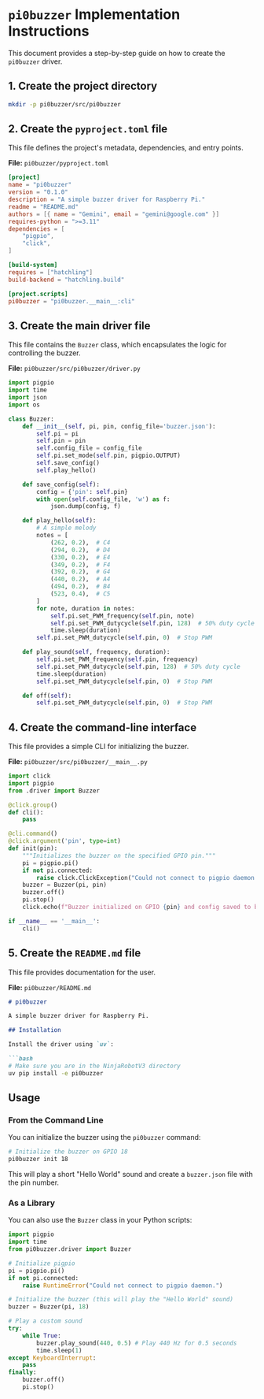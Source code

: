 # `pi0buzzer` Implementation Instructions

This document provides a step-by-step guide on how to create the `pi0buzzer` driver.

## 1. Create the project directory

```bash
mkdir -p pi0buzzer/src/pi0buzzer
```

## 2. Create the `pyproject.toml` file

This file defines the project's metadata, dependencies, and entry points.

**File:** `pi0buzzer/pyproject.toml`

```toml
[project]
name = "pi0buzzer"
version = "0.1.0"
description = "A simple buzzer driver for Raspberry Pi."
readme = "README.md"
authors = [{ name = "Gemini", email = "gemini@google.com" }]
requires-python = ">=3.11"
dependencies = [
    "pigpio",
    "click",
]

[build-system]
requires = ["hatchling"]
build-backend = "hatchling.build"

[project.scripts]
pi0buzzer = "pi0buzzer.__main__:cli"
```

## 3. Create the main driver file

This file contains the `Buzzer` class, which encapsulates the logic for controlling the buzzer.

**File:** `pi0buzzer/src/pi0buzzer/driver.py`

```python
import pigpio
import time
import json
import os

class Buzzer:
    def __init__(self, pi, pin, config_file='buzzer.json'):
        self.pi = pi
        self.pin = pin
        self.config_file = config_file
        self.pi.set_mode(self.pin, pigpio.OUTPUT)
        self.save_config()
        self.play_hello()

    def save_config(self):
        config = {'pin': self.pin}
        with open(self.config_file, 'w') as f:
            json.dump(config, f)

    def play_hello(self):
        # A simple melody
        notes = [
            (262, 0.2),  # C4
            (294, 0.2),  # D4
            (330, 0.2),  # E4
            (349, 0.2),  # F4
            (392, 0.2),  # G4
            (440, 0.2),  # A4
            (494, 0.2),  # B4
            (523, 0.4),  # C5
        ]
        for note, duration in notes:
            self.pi.set_PWM_frequency(self.pin, note)
            self.pi.set_PWM_dutycycle(self.pin, 128)  # 50% duty cycle
            time.sleep(duration)
        self.pi.set_PWM_dutycycle(self.pin, 0)  # Stop PWM

    def play_sound(self, frequency, duration):
        self.pi.set_PWM_frequency(self.pin, frequency)
        self.pi.set_PWM_dutycycle(self.pin, 128)  # 50% duty cycle
        time.sleep(duration)
        self.pi.set_PWM_dutycycle(self.pin, 0)  # Stop PWM

    def off(self):
        self.pi.set_PWM_dutycycle(self.pin, 0)  # Stop PWM
```

## 4. Create the command-line interface

This file provides a simple CLI for initializing the buzzer.

**File:** `pi0buzzer/src/pi0buzzer/__main__.py`

```python
import click
import pigpio
from .driver import Buzzer

@click.group()
def cli():
    pass

@cli.command()
@click.argument('pin', type=int)
def init(pin):
    """Initializes the buzzer on the specified GPIO pin."""
    pi = pigpio.pi()
    if not pi.connected:
        raise click.ClickException("Could not connect to pigpio daemon. Is it running?")
    buzzer = Buzzer(pi, pin)
    buzzer.off()
    pi.stop()
    click.echo(f"Buzzer initialized on GPIO {pin} and config saved to buzzer.json")

if __name__ == '__main__':
    cli()
```

## 5. Create the `README.md` file

This file provides documentation for the user.

**File:** `pi0buzzer/README.md`

```markdown
# pi0buzzer

A simple buzzer driver for Raspberry Pi.

## Installation

Install the driver using `uv`:

```bash
# Make sure you are in the NinjaRobotV3 directory
uv pip install -e pi0buzzer
```

## Usage

### From the Command Line

You can initialize the buzzer using the `pi0buzzer` command:

```bash
# Initialize the buzzer on GPIO 18
pi0buzzer init 18
```

This will play a short "Hello World" sound and create a `buzzer.json` file with the pin number.

### As a Library

You can also use the `Buzzer` class in your Python scripts:

```python
import pigpio
import time
from pi0buzzer.driver import Buzzer

# Initialize pigpio
pi = pigpio.pi()
if not pi.connected:
    raise RuntimeError("Could not connect to pigpio daemon.")

# Initialize the buzzer (this will play the "Hello World" sound)
buzzer = Buzzer(pi, 18)

# Play a custom sound
try:
    while True:
        buzzer.play_sound(440, 0.5) # Play 440 Hz for 0.5 seconds
        time.sleep(1)
except KeyboardInterrupt:
    pass
finally:
    buzzer.off()
    pi.stop()

```
